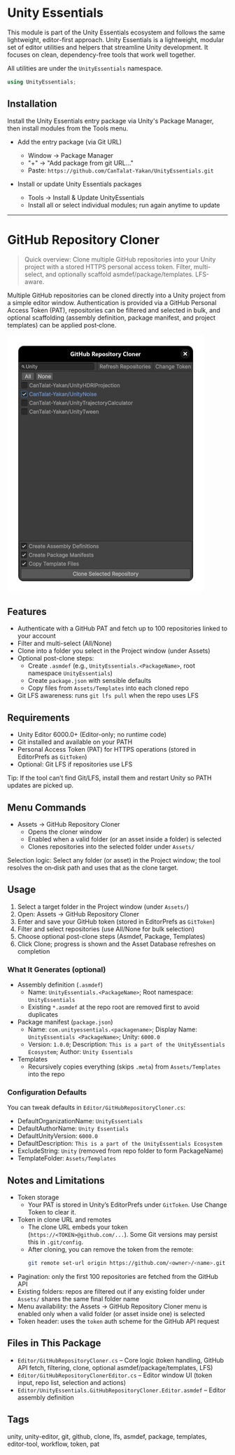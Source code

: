 # Unity Essentials

This module is part of the Unity Essentials ecosystem and follows the same lightweight, editor-first approach.
Unity Essentials is a lightweight, modular set of editor utilities and helpers that streamline Unity development. It focuses on clean, dependency-free tools that work well together.

All utilities are under the `UnityEssentials` namespace.

```csharp
using UnityEssentials;
```

## Installation

Install the Unity Essentials entry package via Unity's Package Manager, then install modules from the Tools menu.

- Add the entry package (via Git URL)
    - Window → Package Manager
    - "+" → "Add package from git URL…"
    - Paste: `https://github.com/CanTalat-Yakan/UnityEssentials.git`

- Install or update Unity Essentials packages
    - Tools → Install & Update UnityEssentials
    - Install all or select individual modules; run again anytime to update

---

# GitHub Repository Cloner

> Quick overview: Clone multiple GitHub repositories into your Unity project with a stored HTTPS personal access token. Filter, multi-select, and optionally scaffold asmdef/package/templates. LFS-aware.

Multiple GitHub repositories can be cloned directly into a Unity project from a simple editor window. Authentication is provided via a GitHub Personal Access Token (PAT), repositories can be filtered and selected in bulk, and optional scaffolding (assembly definition, package manifest, and project templates) can be applied post‑clone.

![screenshot](Documentation/Screenshot.png)

## Features
- Authenticate with a GitHub PAT and fetch up to 100 repositories linked to your account
- Filter and multi-select (All/None)
- Clone into a folder you select in the Project window (under Assets)
- Optional post-clone steps:
  - Create `.asmdef` (e.g., `UnityEssentials.<PackageName>`, root namespace `UnityEssentials`)
  - Create `package.json` with sensible defaults
  - Copy files from `Assets/Templates` into each cloned repo
- Git LFS awareness: runs `git lfs pull` when the repo uses LFS

## Requirements
- Unity Editor 6000.0+ (Editor-only; no runtime code)
- Git installed and available on your PATH
- Personal Access Token (PAT) for HTTPS operations (stored in EditorPrefs as `GitToken`)
- Optional: Git LFS if repositories use LFS

Tip: If the tool can’t find Git/LFS, install them and restart Unity so PATH updates are picked up.

## Menu Commands
- Assets → GitHub Repository Cloner
  - Opens the cloner window
  - Enabled when a valid folder (or an asset inside a folder) is selected
  - Clones repositories into the selected folder under `Assets/`

Selection logic: Select any folder (or asset) in the Project window; the tool resolves the on‑disk path and uses that as the clone target.

## Usage
1) Select a target folder in the Project window (under `Assets/`)
2) Open: Assets → GitHub Repository Cloner
3) Enter and save your GitHub token (stored in EditorPrefs as `GitToken`)
4) Filter and select repositories (use All/None for bulk selection)
5) Choose optional post-clone steps (Asmdef, Package, Templates)
6) Click Clone; progress is shown and the Asset Database refreshes on completion

### What It Generates (optional)
- Assembly definition (`.asmdef`)
  - Name: `UnityEssentials.<PackageName>`; Root namespace: `UnityEssentials`
  - Existing `*.asmdef` at the repo root are removed first to avoid duplicates
- Package manifest (`package.json`)
  - Name: `com.unityessentials.<packagename>`; Display Name: `UnityEssentials <PackageName>`; Unity: `6000.0`
  - Version: `1.0.0`; Description: `This is a part of the UnityEssentials Ecosystem`; Author: `Unity Essentials`
- Templates
  - Recursively copies everything (skips `.meta`) from `Assets/Templates` into the repo

### Configuration Defaults
You can tweak defaults in `Editor/GitHubRepositoryCloner.cs`:
- DefaultOrganizationName: `UnityEssentials`
- DefaultAuthorName: `Unity Essentials`
- DefaultUnityVersion: `6000.0`
- DefaultDescription: `This is a part of the UnityEssentials Ecosystem`
- ExcludeString: `Unity` (removed from repo folder to form PackageName)
- TemplateFolder: `Assets/Templates`

## Notes and Limitations

- Token storage
    - Your PAT is stored in Unity’s EditorPrefs under `GitToken`. Use Change Token to clear it.
- Token in clone URL and remotes
    - The clone URL embeds your token (`https://<TOKEN>@github.com/...`). Some Git versions may persist this in `.git/config`.
    - After cloning, you can remove the token from the remote:
      ```bash
      git remote set-url origin https://github.com/<owner>/<name>.git
      ```
- Pagination: only the first 100 repositories are fetched from the GitHub API
- Existing folders: repos are filtered out if any existing folder under `Assets/` shares the same final folder name
- Menu availability: the Assets → GitHub Repository Cloner menu is enabled only when a valid folder (or asset inside one) is selected
- Token header: uses the `token` auth scheme for the GitHub API request

## Files in This Package
- `Editor/GitHubRepositoryCloner.cs` – Core logic (token handling, GitHub API fetch, filtering, clone, optional asmdef/package/templates, LFS)
- `Editor/GitHubRepositoryClonerEditor.cs` – Editor window UI (token input, repo list, selection and actions)
- `Editor/UnityEssentials.GitHubRepositoryCloner.Editor.asmdef` – Editor assembly definition

## Tags
unity, unity-editor, git, github, clone, lfs, asmdef, package, templates, editor-tool, workflow, token, pat
